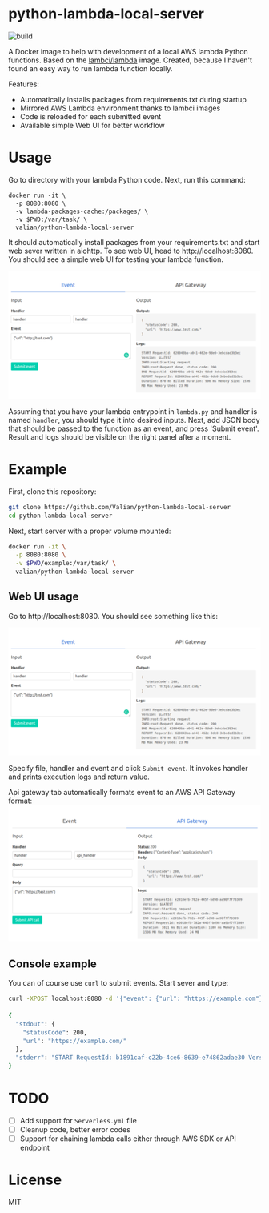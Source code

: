 # python-lambda-local-server
![build](https://img.shields.io/docker/build/valian/python-lambda-local-server.svg)


A Docker image to help with development of a local AWS lambda Python functions.
Based on the [lambci/lambda](https://hub.docker.com/r/lambci/lambda/) image.
Created, because I haven't found an easy way to run lambda function locally.

Features:
* Automatically installs packages from requirements.txt during startup
* Mirrored AWS Lambda environment thanks to lambci images
* Code is reloaded for each submitted event
* Available simple Web UI for better workflow

# Usage

Go to directory with your lambda Python code. Next, run this command:

```language:bash
docker run -it \
  -p 8080:8080 \
  -v lambda-packages-cache:/packages/ \
  -v $PWD:/var/task/ \
  valian/python-lambda-local-server
```

It should automatically install packages from your requirements.txt and start web sever written in aiohttp.
To see web UI, head to http://localhost:8080. You should see a simple web UI for testing your lambda function.

![Event UI](https://raw.githubusercontent.com/valian/python-lambda-local-server/master/pictures/event_ui.png)

Assuming that you have your lambda entrypoint in `lambda.py` and handler is named `handler`, you should
type it into desired inputs. Next, add JSON body that should be passed to the function as an event, and press 'Submit event'.
Result and logs should be visible on the right panel after a moment.


# Example

First, clone this repository:

```bash
git clone https://github.com/Valian/python-lambda-local-server
cd python-lambda-local-server
```

Next, start server with a proper volume mounted:
``` bash
docker run -it \
  -p 8080:8080 \
  -v $PWD/example:/var/task/ \
  valian/python-lambda-local-server
```

## Web UI usage

Go to http://localhost:8080. You should see something like this:

![Event UI](https://raw.githubusercontent.com/valian/python-lambda-local-server/master/pictures/event_ui.png)

Specify file, handler and event and click `Submit event`.
It invokes handler and prints execution logs and return value.


Api gateway tab automatically formats event to an AWS API Gateway format:
![API UI](https://raw.githubusercontent.com/valian/python-lambda-local-server/master/pictures/api_ui.png)

## Console example

You can of course use `curl` to submit events. Start sever and type:

```bash
curl -XPOST localhost:8080 -d '{"event": {"url": "https://example.com"}, "file": "handler.handler"}'

{
  "stdout": {
    "statusCode": 200,
    "url": "https://example.com/"
  },
  "stderr": "START RequestId: b1891caf-c22b-4ce6-8639-e74862adae30 Version: $LATEST\nINFO:root:Starting request\nINFO:root:Request done, status code: 200\nEND RequestId: b1891caf-c22b-4ce6-8639-e74862adae30\nREPORT RequestId: b1891caf-c22b-4ce6-8639-e74862adae30 Duration: 803 ms Billed Duration: 900 ms Memory Size: 1536 MB Max Memory Used: 23 MB\n"
}
```

# TODO
* [ ] Add support for `Serverless.yml` file
* [ ] Cleanup code, better error codes
* [ ] Support for chaining lambda calls either through AWS SDK or API endpoint

# License

MIT
